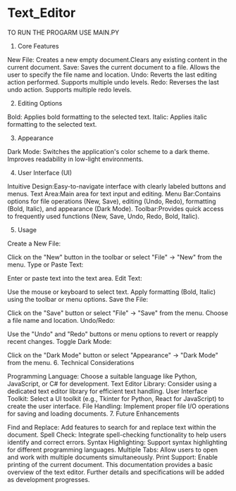 # Text_Editor
TO RUN THE PROGARM USE MAIN.PY
1. Core Features

New File: Creates a new empty document.Clears any existing content in the current document.
Save: Saves the current document to a file. Allows the user to specify the file name and location.
Undo: Reverts the last editing action performed. Supports multiple undo levels.
Redo: Reverses the last undo action. Supports multiple redo levels.

2. Editing Options

Bold: Applies bold formatting to the selected text.
Italic: Applies italic formatting to the selected text.

3. Appearance

Dark Mode: Switches the application's color scheme to a dark theme. Improves readability in low-light environments.

4. User Interface (UI)

Intuitive Design:Easy-to-navigate interface with clearly labeled buttons and menus.
Text Area:Main area for text input and editing.
Menu Bar:Contains options for file operations (New, Save), editing (Undo, Redo), formatting (Bold, Italic), and appearance (Dark Mode).
Toolbar:Provides quick access to frequently used functions (New, Save, Undo, Redo, Bold, Italic).

5. Usage

Create a New File:

Click on the "New" button in the toolbar or select "File" -> "New" from the menu.
Type or Paste Text:

Enter or paste text into the text area.
Edit Text:

Use the mouse or keyboard to select text.
Apply formatting (Bold, Italic) using the toolbar or menu options.
Save the File:

Click on the "Save" button or select "File" -> "Save" from the menu.
Choose a file name and location.
Undo/Redo:

Use the "Undo" and "Redo" buttons or menu options to revert or reapply recent changes.
Toggle Dark Mode:

Click on the "Dark Mode" button or select "Appearance" -> "Dark Mode" from the menu.
6. Technical Considerations

Programming Language:
Choose a suitable language like Python, JavaScript, or C# for development.
Text Editor Library:
Consider using a dedicated text editor library for efficient text handling.
User Interface Toolkit:
Select a UI toolkit (e.g., Tkinter for Python, React for JavaScript) to create the user interface.
File Handling:
Implement proper file I/O operations for saving and loading documents.
7. Future Enhancements

Find and Replace:
Add features to search for and replace text within the document.
Spell Check:
Integrate spell-checking functionality to help users identify and correct errors.
Syntax Highlighting:
Support syntax highlighting for different programming languages.
Multiple Tabs:
Allow users to open and work with multiple documents simultaneously.
Print Support:
Enable printing of the current document.
This documentation provides a basic overview of the text editor. Further details and specifications will be added as development progresses.
